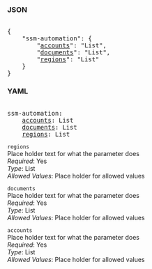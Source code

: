 ### JSON 
<pre> 
{
    "ssm-automation": {
        "<a href=#accounts>accounts</a>": "List", 
        "<a href=#documents>documents</a>": "List", 
        "<a href=#regions>regions</a>": "List"
    }
}</pre> 
### YAML 
<pre> 
ssm-automation:
    <a href=#accounts>accounts</a>: List
    <a href=#documents>documents</a>: List
    <a href=#regions>regions</a>: List
</pre> 


`regions`  <a name="regions"></a> \
Place holder text for what the parameter does \
*Required*: Yes \
*Type*: List \
*Allowed Values*: Place holder for allowed values

`documents`  <a name="documents"></a> \
Place holder text for what the parameter does \
*Required*: Yes \
*Type*: List \
*Allowed Values*: Place holder for allowed values

`accounts`  <a name="accounts"></a> \
Place holder text for what the parameter does \
*Required*: Yes \
*Type*: List \
*Allowed Values*: Place holder for allowed values

